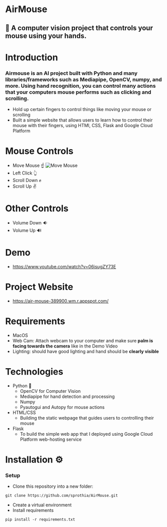 #                                                                                  AirMouse 

## 🔶 A computer vision project that controls your mouse using your hands. 

# Introduction
### Airmouse is an AI project built with Python and many libraries/frameworks such as Mediapipe, OpenCV, numpy, and more. Using hand recognition, you can control many actions that your computers mouse performs such as clicking and scrolling.
   * Hold up certain fingers to control things like moving your mouse or scrolling
   * Built a simple website that allows users to learn how to control their mouse with their fingers, using HTMl, CSS, Flask and Google Cloud Platform


# Mouse Controls 

 - Move Mouse ☝️ ![Move Mouse](./mouse_real.png)
 - Left Click 👆
 - Scroll Down ✊
 - Scroll Up :v:

# Other Controls

 - Volume Down :sound:
 - Volume Up :loud_sound:

# Demo 
 - https://www.youtube.com/watch?v=06isugZY73E

# Project Website
 - https://air-mouse-389900.wm.r.appspot.com/

# Requirements
 - MacOS
 - Web Cam: Attach webcam to your computer and make sure ****palm is facing towards the camera**** like in the Demo Video
 - Lighting: should have good lighting and hand should be ****clearly visible****

# Technologies
 - Python 🐍
   * OpenCV for Computer Vision
   * Mediapipe for hand detection and processing
   * Numpy
   * Pyautogui and Autopy for mouse actions
 - HTML/CSS 
   * Building the static webpage that guides users to controlling their mouse
 - Flask
   * To build the simple web app that I deployed using Google Cloud Platform web-hosting service 

# Installation :gear:
### Setup
 - Clone this repository into a new folder: 
 ``` 
 git clone https://github.com/sprothia/AirMouse.git 
 ```
 - Create a virtual environment
 - Install requirements
 ```
 pip install -r requirements.txt
 ```
